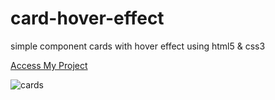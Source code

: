 # card-hover-effect
 simple component cards with hover effect using html5 & css3
 
 [Access My Project](https://jelsonjay.github.io/card-hover-effect/)
 
 
 ![cards](https://user-images.githubusercontent.com/50907905/97168719-d6af5680-1780-11eb-95a5-74b007711356.png)
